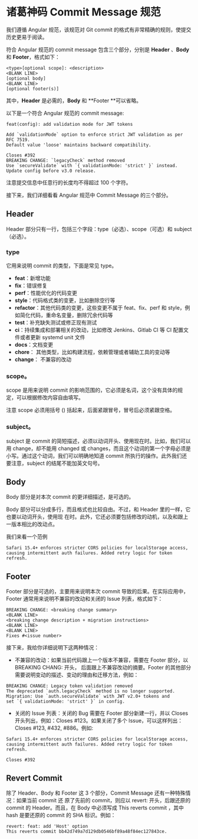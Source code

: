 # 诸葛神码 Commit Message 规范

我们遵循 Angular 规范，该规范对 Git commit 的格式有非常精确的规则，使提交历史更易于阅读。

符合 Angular 规范的 commit message 包含三个部分，分别是 **Header** 、**Body** 和 **Footer**，格式如下：

```
<type>[optional scope]: <description>
<BLANK LINE>
[optional body]
<BLANK LINE>
[optional footer(s)]
```

其中，**Header** 是必需的，**Body** 和 **Footer **可以省略。

以下是一个符合 Angular 规范的 commit message:

```
feat(config): add validation mode for JWT tokens

Add `validationMode` option to enforce strict JWT validation as per RFC 7519.
Default value 'loose' maintains backward compatibility.

Closes #392
BREAKING CHANGE: `legacyCheck` method removed
Use `secureValidate` with `{ validationMode: 'strict' }` instead.
Update config before v3.0 release.
```

注意提交信息中任意行的长度均不得超过 100 个字符。

接下来，我们详细看看 Angular 规范中 Commit Message 的三个部分。

## Header
Header 部分只有⼀⾏，包括三个字段：type（必选）、scope（可选）和 subject（必选）。

### type
它⽤来说明 commit 的类型，下面是常⻅ type。

* **feat**：新增功能
* **fix**：错误修复
* **perf**：性能优化的代码变更
* **style**：代码格式类的变更，比如删除空行等
* **refactor**：其他代码类的变更，这些变更不属于 feat、fix、perf 和 style，例如简化代码，重命名变量，删除冗余代码等
* **test**：补充缺失测试或修正现有测试
* **ci**：持续集成和部署相关的改动，比如修改 Jenkins、Gitlab CI 等 CI 配置文件或者更新 systemd unit 文件
* **docs**：文档变更
* **chore**： 其他类型，比如构建流程，依赖管理或者辅助工具的变动等
* **change**： 不兼容的改动

### scope。
scope 是⽤来说明 commit 的影响范围的，它必须是名词，这个没有具体的规定，可以根据修改内容自由填写。

注意 scope 必须⽤括号 () 括起来，后面紧跟冒号，冒号后必须紧跟空格。

### subject。
subject 是 commit 的简短描述，必须以动词开头、使⽤现在时。⽐如，我们可以⽤ change，却不能⽤
changed 或 changes，⽽且这个动词的第⼀个字⺟必须是⼩写。通过这个动词，我们可以明确地知道
commit 所执⾏的操作。此外我们还要注意，subject 的结尾不能加英⽂句号。

## Body
Body 部分是对本次 commit 的更详细描述，是可选的。

Body 部分可以分成多⾏，⽽且格式也⽐较⾃由。不过，和 Header ⾥的⼀样，它也要以动词开头，使⽤现
在时。此外，它还必须要包括修改的动机，以及和跟上⼀版本相⽐的改动点。

我们来看一个范例

```
Safari 15.4+ enforces stricter CORS policies for localStorage access,
causing intermittent auth failures. Added retry logic for token refresh.
```

## Footer
Footer 部分是可选的，主要⽤来说明本次 commit 导致的后果。在实际应⽤中，Footer 通常⽤来说明不兼容的改动和关闭的 Issue 列表，格式如下：

```
BREAKING CHANGE: <breaking change summary>
<BLANK LINE>
<breaking change description + migration instructions>
<BLANK LINE>
<BLANK LINE>
Fixes #<issue number>
```

接下来，我给你详细说明下这两种情况：

- 不兼容的改动：如果当前代码跟上⼀个版本不兼容，需要在 Footer 部分，以 BREAKING CHANG: 开头，
后⾯跟上不兼容改动的摘要。Footer 的其他部分需要说明变动的描述、变动的理由和迁移⽅法，例如：

```
BREAKING CHANGE: Legacy token validation removed
The deprecated `auth.legacyCheck` method is no longer supported.
Migration: Use `auth.secureValidate` with JWT v2.0+ tokens and
set `{ validationMode: 'strict' }` in config.
```

- 关闭的 Issue 列表：关闭的 Bug 需要在 Footer 部分新建⼀⾏，并以 Closes 开头列出，例如：Closes
#123。如果关闭了多个 Issue，可以这样列出：Closes #123, #432, #886。例如:

```
Safari 15.4+ enforces stricter CORS policies for localStorage access,
causing intermittent auth failures. Added retry logic for token refresh.

Closes #392
```

## Revert Commit
除了 Header、Body 和 Footer 这 3 个部分，Commit Message 还有⼀种特殊情况：如果当前 commit 还
原了先前的 commit，则应以 revert: 开头，后跟还原的 commit 的 Header。⽽且，在 Body 中必须写成
This reverts commit <hash> ，其中 hash 是要还原的 commit 的 SHA 标识。例如：

```
revert: feat: add 'Host' option
This reverts commit bb42d749a7d129db0546bf89a48f84ec127843ce.
```
